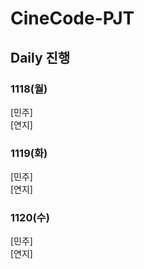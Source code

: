 # CineCode-PJT

## Daily 진행
### 1118(월)
[민주] <br>
[연지] <br>
### 1119(화)
[민주] <br>
[연지] <br>
### 1120(수)
[민주] <br>
[연지] <br>